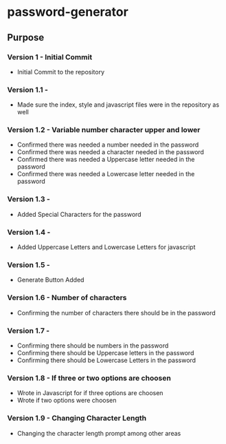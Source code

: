 # password-generator

## Purpose

### Version 1 - Initial Commit
* Initial Commit to the repository

### Version 1.1 - 
* Made sure the index, style and javascript files were in the repository as well

### Version 1.2 - Variable number character upper and lower

* Confirmed there was needed a number needed in the password
* Confirmed there was needed a character needed in the password
* Confirmed there was needed a Uppercase letter needed in the password
* Confirmed there was needed a Lowercase letter needed in the password

### Version 1.3 - 
* Added Special Characters for the password

### Version 1.4 -
* Added Uppercase Letters and Lowercase Letters for javascript

### Version 1.5 - 
* Generate Button Added

### Version 1.6 - Number of characters
* Confirming the number of characters there should be in the password

### Version 1.7 - 
* Confirming there should be numbers in the password
* Confirming there should be Uppercase letters in the password
* Confirming there should be Lowercase Letters in the password

### Version 1.8 - If three or two options are choosen
* Wrote in Javascript for if three options are choosen
* Wrote if two options were choosen

### Version 1.9 - Changing Character Length
* Changing the character length prompt among other areas


